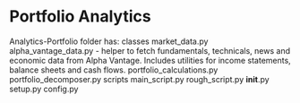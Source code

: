 # Portfolio Analytics


Analytics-Portfolio folder has:
classes
    market_data.py
    alpha_vantage_data.py  - helper to fetch fundamentals, technicals, news and economic data from Alpha Vantage. Includes utilities for income statements, balance sheets and cash flows.
    portfolio_calculations.py
    portfolio_decomposer.py
scripts
    main_script.py
    rough_script.py
__init__.py
setup.py
config.py
